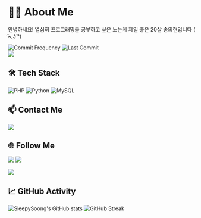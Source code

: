 # 👨‍💻 About Me
안녕하세요! 열심히 프로그래밍을 공부하고 싶은 노는게 제일 좋은 20살 송의현입니다 ( ͡~ ͜ʖ ͡°)

![Commit Frequency](https://img.shields.io/github/commit-activity/w/sleepysoong/sleepysoong)
![Last Commit](https://img.shields.io/github/last-commit/sleepysoong/sleepysoong)\
<a href="https://hits.seeyoufarm.com"><img src="https://hits.seeyoufarm.com/api/count/incr/badge.svg?url=https%3A%2F%2Fgithub.com%2Fsleepysoong&count_bg=%238FBCFE&title_bg=%23302626&icon=baidu.svg&icon_color=%23E7E7E7&title=%EB%B0%A9%EB%AC%B8%EC%9E%90+%EC%88%98&edge_flat=false"/></a>

## 🛠 Tech Stack
<p>
  <img src="https://img.shields.io/badge/PHP-777BB4?style=for-the-badge&logo=php&logoColor=white" alt="PHP" />
  <img src="https://img.shields.io/badge/Python-3776AB?style=for-the-badge&logo=python&logoColor=white" alt="Python" />
  <img src="https://img.shields.io/badge/MySQL-00000F?style=for-the-badge&logo=mysql&logoColor=white" alt="MySQL" />
</p>

## 📫 Contact Me
<a href="mailto:hyunnn1123@naver.com"><img src="https://img.shields.io/badge/Email-D14836?style=for-the-badge&logo=gmail&logoColor=white"/></a>

## 🌐 Follow Me
<a href="https://discord.gg/xfr7MTgEUQ"><img src="https://img.shields.io/badge/Discord-7289DA?style=for-the-badge&logo=discord&logoColor=white"/></a>
<a href="https://www.instagram.com/sleepysoong/"><img src="https://img.shields.io/badge/Instagram-E4405F?style=for-the-badge&logo=instagram&logoColor=white"/></a>
<p>
  <a href="https://sleepysoong.tistory.com/"><img src="https://img.shields.io/badge/Blog-555263?style=for-the-badge&logo=tistory&logoColor=white"/></a>
</p>

## 📈 GitHub Activity
![SleepySoong's GitHub stats](https://github-readme-stats.vercel.app/api?username=sleepysoong&show_icons=true&theme=dracula)
![GitHub Streak](https://streak-stats.demolab.com/?user=sleepysoong&theme=dracula)
